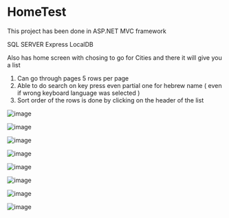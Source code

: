 # HomeTest
This project has been done in ASP.NET MVC framework

SQL SERVER Express LocalDB

Also has home screen with chosing to go for Cities and there it will give you a list

1) Can go through pages 5 rows per page
2) Able to do search on key press even partial one for hebrew name ( even if wrong keyboard language was selected )
3) Sort order of the rows is done by clicking on the header of the list

![image](https://github.com/synchoz/HomeTest/assets/45513321/105a4bbe-f2a0-403c-bb4e-77002407b2c0)

![image](https://github.com/synchoz/HomeTest/assets/45513321/98cf7ffe-dfa5-4484-9a59-2034d7dc7a4c)

![image](https://github.com/synchoz/HomeTest/assets/45513321/ce9b4b13-6f91-4823-967a-1f504b8d16d8)

![image](https://github.com/synchoz/HomeTest/assets/45513321/e6e5fbde-1cfd-49f6-8802-9fda310187ad)

![image](https://github.com/synchoz/HomeTest/assets/45513321/74a9a528-3ece-457d-ba22-f9fb8e8083ae)

![image](https://github.com/synchoz/HomeTest/assets/45513321/54e46841-fb41-46dd-b436-b4ead8d2e5a2)

![image](https://github.com/synchoz/HomeTest/assets/45513321/16580ed7-d6bb-4d86-9c64-4f6fd00ae9f5)

![image](https://github.com/synchoz/HomeTest/assets/45513321/3f987fa8-0fc3-4b64-843b-124edc9fffb0)
